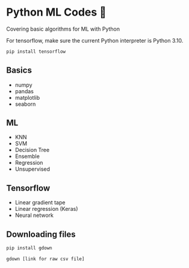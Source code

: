 # Python ML Codes 🐍

Covering basic algorithms for ML with Python

For tensorflow, make sure the current Python interpreter is Python 3.10.

```sh
pip install tensorflow
```

## Basics

- numpy
- pandas
- matplotlib
- seaborn

## ML

- KNN
- SVM
- Decision Tree
- Ensemble
- Regression
- Unsupervised

## Tensorflow

- Linear gradient tape
- Linear regression (Keras)
- Neural network

## Downloading files

```sh
pip install gdown
```

```sh
gdown [link for raw csv file]
```
